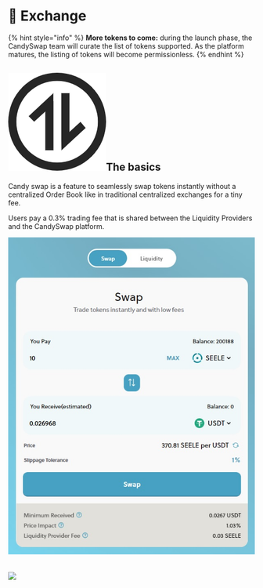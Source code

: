 # 💱 Exchange

{% hint style="info" %}
**More tokens to come:** during the launch phase, the CandySwap team will curate the list of tokens supported. As the platform matures, the listing of tokens will become permissionless.
{% endhint %}

## ![](../.gitbook/assets/exchange.png)The basics

Candy swap is a feature to seamlessly swap tokens instantly without a centralized Order Book like in traditional centralized exchanges for a tiny fee.&#x20;

Users pay a 0.3% trading fee that is shared between the Liquidity Providers and the CandySwap platform.

![](../.gitbook/assets/swap.jpg)

## ![](broken-reference)
